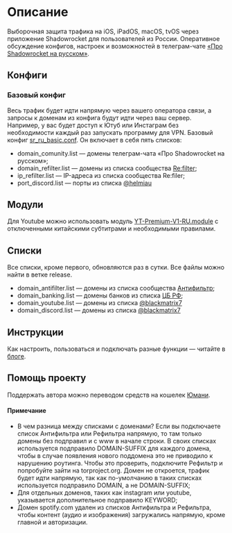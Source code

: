 # Описание
Выборочная защита трафика на iOS, iPadOS, macOS, tvOS через приложение Shadowrocket для пользователей из России. Оперативное обсуждение конфигов, настроек и возможностей в телеграм-чате [«Про Shadowrocket на русском»](https://t.me/shadowrocket_ru). 

## Конфиги
### Базовый конфиг
Весь трафик будет идти напрямую через вашего оператора связи, а запросы к доменам из конфига будут идти через ваш сервер. Например, у вас будет доступ к Ютуб или Инстаграм без необходимости каждый раз запускать программу для VPN.
Базовый конфиг [sr_ru_basic.conf](https://raw.githubusercontent.com/misha-tgshv/shadowrocket-configuration-file/refs/heads/main/conf/sr_ru_basic.conf). Он включает в себя пять списков:
* domain_comunity.list — домены телеграм-чата «Про Shadowrocket на русском»;
* domain_refilter.list — домены из списка сообщества [Re:filter](https://github.com/1andrevich/Re-filter-lists);
* ip_refilter.list — IP-адреса из списка сообщества Re:filer;
* port_discord.list — порты из списка [@helmiau](https://github.com/helmiau/clashrules/blob/main/shadowrocket/Game_Discord_Ports.list)

## Модули
Для Youtube можно использовать модуль [YT-Premium-V1-RU.module](https://raw.githubusercontent.com/misha-tgshv/shadowrocket-configuration-file/refs/heads/release/modules/YT-Premium-V1-RU.module) с отключенными китайскими субтитрами и необходимыми правилами.

## Списки
Все списки, кроме первого, обновляются раз в сутки. Все файлы можно найти в ветке release.
* domain_antifilter.list — домены из списка сообщества [Антифильтр](https://community.antifilter.download);
* domain_banking.list — домены банков из списка [ЦБ РФ](https://www.cbr.ru/banking_sector/credit/cowebsites/);
* domain_youtube.list — домены из списка [@blackmatrix7](https://raw.githubusercontent.com/dsvip/Quantumult-X/dec9019816ba55897c162c3dbd3ac997ac160f09/blackmatrix7/rule/Shadowrocket/YouTube.list)
* domain_discord.list — домены из списка [@blackmatrix7](https://raw.githubusercontent.com/blackmatrix7/ios_rule_script/refs/heads/master/rule/Shadowrocket/Discord/Discord.list)

## Инструкции
Как настроить, пользоваться и подключать разные функции — читайте в [блоге](https://mishatugushev.ru/blog/?go=all/shadowrocket-seamless-ios/).

## Помощь проекту
Поддержать автора можно переводом средств на кошелек [Юмани](https://yoomoney.ru/to/410015839777064).

#### Примечание
* В чем разница между списками с доменами? Если вы подключаете список Антифильтра или Рефильтра напрямую, то там только домены без подправил и с www в начале строки. В своих списках используется подправило DOMAIN-SUFFIX для каждого домена, чтобы в случае появления нового поддомена это не приводило к нарушению роутинга. Чтобы это проверить, подключите Рефильтр и попробуйте зайти на torproject.org. Домен не откроется, трафик будет идти напрямую, так как по-умолчанию в таких списках используется подправило DOMAIN, а не DOMAIN-SUFFIX;
* Для отдельных доменов, таких как instagram или youtube, указывается дополнительное подправило KEYWORD;
* Домен spotify.com удален из списков Антифильтра и Рефильтра, чтобы контент (аудио и изображения) загружались напрямую, кроме главной и авторизации.
